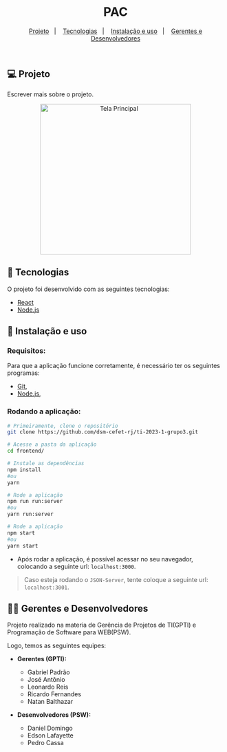 <h1 align="center">
    PAC
</h1>

<p align="center">
  <a href="#-projeto">Projeto</a>&nbsp;&nbsp;&nbsp;|&nbsp;&nbsp;&nbsp;
  <a href="#-tecnologias">Tecnologias</a>&nbsp;&nbsp;&nbsp;|&nbsp;&nbsp;&nbsp;
  <a href="#wrench-instalação-e-uso">Instalação e uso</a>&nbsp;&nbsp;&nbsp;|&nbsp;&nbsp;&nbsp;
  <a href="#memo-gerentes-e-desenvolvedores">Gerentes e Desenvolvedores</a>
</p>

<br/>

## 💻 Projeto

Escrever mais sobre o projeto.

<div align="center">
<img alt="Tela Principal" title="Tela Principal" src="https://user-images.githubusercontent.com/62712246/233226840-98c7c917-40a4-4274-80ce-2eff7a02ace9.png" height="350px" />
</div>

## 🚀 Tecnologias

O projeto foi desenvolvido com as seguintes tecnologias:

- [React](https://legacy.reactjs.org/docs/getting-started.html)
- [Node.js](https://nodejs.org/)

## 🔧 Instalação e uso

### Requisitos:

Para que a aplicação funcione corretamente, é necessário ter os seguintes programas:

- [Git](https://git-scm.com),
- [Node.js](https://nodejs.org/),

### Rodando a aplicação:

```bash
# Primeiramente, clone o repositório
git clone https://github.com/dsm-cefet-rj/ti-2023-1-grupo3.git

# Acesse a pasta da aplicação
cd frontend/

# Instale as dependências
npm install
#ou
yarn

# Rode a aplicação
npm run run:server
#ou
yarn run:server

# Rode a aplicação
npm start
#ou
yarn start
```

- Após rodar a aplicação, é possível acessar no seu navegador, colocando a seguinte url: `localhost:3000`.

> Caso esteja rodando o `JSON-Server`, tente coloque a seguinte url: `localhost:3001`.

## 👨‍💻 Gerentes e Desenvolvedores

Projeto realizado na materia de Gerência de Projetos de TI(GPTI) e Programação de Software para WEB(PSW).

Logo, temos as seguintes equipes:

- **Gerentes (GPTI):**

  - Gabriel Padrão
  - José Antônio
  - Leonardo Reis
  - Ricardo Fernandes
  - Natan Balthazar

- **Desenvolvedores (PSW):**

  - Daniel Domingo
  - Edson Lafayette
  - Pedro Cassa
